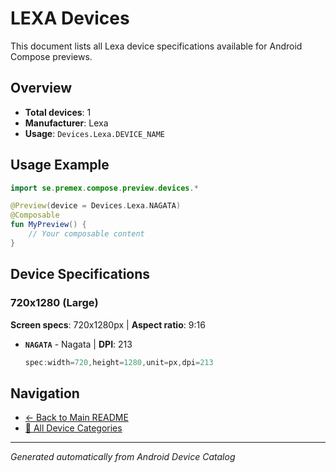# LEXA Devices

This document lists all Lexa device specifications available for Android Compose previews.

## Overview

- **Total devices**: 1
- **Manufacturer**: Lexa
- **Usage**: `Devices.Lexa.DEVICE_NAME`

## Usage Example

```kotlin
import se.premex.compose.preview.devices.*

@Preview(device = Devices.Lexa.NAGATA)
@Composable
fun MyPreview() {
    // Your composable content
}
```

## Device Specifications

### 720x1280 (Large)

**Screen specs**: 720x1280px | **Aspect ratio**: 9:16

- **`NAGATA`** - Nagata | **DPI**: 213
  ```kotlin
  spec:width=720,height=1280,unit=px,dpi=213
  ```

## Navigation

- [← Back to Main README](../../README.md)
- [📱 All Device Categories](../README.md)

---
*Generated automatically from Android Device Catalog*
